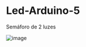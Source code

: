 # Led-Arduino-5
Semáforo de 2 luzes

![image](https://user-images.githubusercontent.com/132023142/235376089-f1f59ea6-e384-4a9c-a8d5-44efde43ef80.png)
